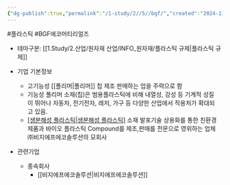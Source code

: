 ```yaml
---
{"dg-publish":true,"permalink":"/1-study/2//5//bgf/","created":"2024-11-20T21:02:28.968+09:00","updated":"2025-06-26T15:41:16.899+09:00"}
---
```


#플라스틱 #BGF에코머티리얼즈



- 테마구분: [[1.Study/2.산업/원자재 산업/INFO_원자재/플라스틱 규제\|플라스틱 규제]]


- 기업 기본정보
	- 고기능성 [[폴리머\|폴리머]] 칩 제조 판매하는 업을 주력으로 함
	- 기능성 폴리머 소재(칩)은 범용플라스틱에 비해 내열성, 강성 등 기계적 성질이 뛰어나 자동차, 전기전자, 레저, 가구 등 다양한 산업에서 적용처가 확대되고 있음. 
	- [[생분해성 플라스틱\|생분해성 플라스틱]](PLA) 소재 발포기술 상용화를 통한 친환경 제품과 바이오 플라스틱 Compound를 제조,판매를 전문으로 영위하는 업체 ㈜비지에프에코솔루션의 모회사



- 관련기업
	- 종속회사
		- [[비지에프에코솔루션\|비지에프에코솔루션]]
